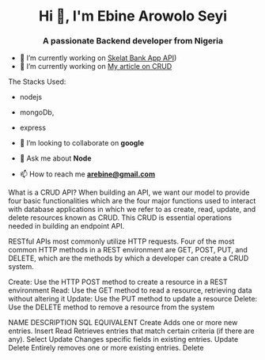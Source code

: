 <h1 align="center">Hi 👋, I'm Ebine Arowolo Seyi</h1>
<h3 align="center">A passionate Backend developer from Nigeria</h3>


- 🔭 I’m currently working on [Skelat Bank App API](https://documenter.getpostman.com/view/18447128/VUxKSUQ7))
- 🤝 I’m currently working on [My article on CRUD](https://dev.to/arosebine/what-is-a-crud-40h2)

The Stacks Used: 
- nodejs
- mongoDb,
- express




- 👯 I’m looking to collaborate on **google**

- 💬 Ask me about **Node**

- 📫 How to reach me **arebine@gmail.com**









What is a CRUD API?
When building an API, we want our model to provide four basic functionalities which are the four major functions 
used to interact with database applications in which we refer to as create, read, update, and delete
resources known as CRUD. This CRUD is essential operations needed in building an endpoint API.

RESTful APIs most commonly utilize HTTP requests. Four of the most common HTTP methods in a REST environment are GET, POST,
PUT, and DELETE, which are the methods by which a developer can create a CRUD system.

Create: Use the HTTP POST method to create a resource in a REST environment
Read: Use the GET method to read a resource, retrieving data without altering it
Update: Use the PUT method to update a resource
Delete: Use the DELETE method to remove a resource from the system




NAME		DESCRIPTION								                                    SQL EQUIVALENT
Create		Adds one or more new entries.					                        	Insert
Read		Retrieves entries that match certain criteria (if there are any).	        Select
Update		Changes specific fields in existing entries.				                Update
Delete		Entirely removes one or more existing entries.				                Delete